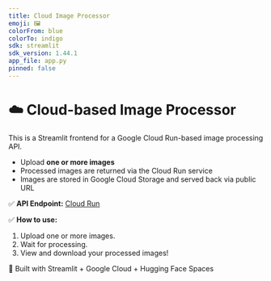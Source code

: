```yaml
---
title: Cloud Image Processor
emoji: 🖼️
colorFrom: blue
colorTo: indigo
sdk: streamlit
sdk_version: 1.44.1
app_file: app.py
pinned: false
---
```


# ☁️ Cloud-based Image Processor

This is a Streamlit frontend for a Google Cloud Run-based image processing API.

- Upload **one or more images**
- Processed images are returned via the Cloud Run service
- Images are stored in Google Cloud Storage and served back via public URL

✅ **API Endpoint:** [Cloud Run](https://image-processor-service-365849256430.us-central1.run.app/upload)

✅ **How to use:**
1. Upload one or more images.
2. Wait for processing.
3. View and download your processed images!

🚀 Built with Streamlit + Google Cloud + Hugging Face Spaces